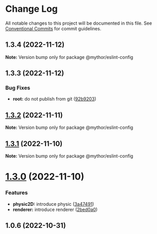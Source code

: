 # Change Log

All notable changes to this project will be documented in this file.
See [Conventional Commits](https://conventionalcommits.org) for commit guidelines.

## 1.3.4 (2022-11-12)

**Note:** Version bump only for package @mythor/eslint-config

## 1.3.3 (2022-11-12)

### Bug Fixes

- **root:** do not publish from git ([92b9203](https://github.com/desaintvincent/mythor/commit/92b920302e85ccf1d91dcabf2351ed5c4d92f249))

## [1.3.2](https://github.com/desaintvincent/mythor/compare/@mythor/eslint-config@1.3.1...@mythor/eslint-config@1.3.2) (2022-11-11)

**Note:** Version bump only for package @mythor/eslint-config

## [1.3.1](https://github.com/desaintvincent/mythor/compare/@mythor/eslint-config@1.3.0...@mythor/eslint-config@1.3.1) (2022-11-10)

**Note:** Version bump only for package @mythor/eslint-config

# [1.3.0](https://github.com/desaintvincent/mythor/compare/@mythor/eslint-config@1.0.2...@mythor/eslint-config@1.3.0) (2022-11-10)

### Features

- **physic2D:** introduce physic ([3a47491](https://github.com/desaintvincent/mythor/commit/3a47491857e2e7aeeb798f1cf13f4f97903389f7))
- **renderer:** introduce renderer ([2bed0a0](https://github.com/desaintvincent/mythor/commit/2bed0a0a84108edef6291d5a3de201e284e36f4c))

## 1.0.6 (2022-10-31)
